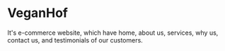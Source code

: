 # VeganHof
It's e-commerce website, which have home, about us, services, why us, contact us, and testimonials of our customers.
